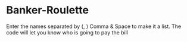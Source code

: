 # Banker-Roulette
Enter the names separated by (, ) Comma &amp; Space to make it a list. The code will let you know who is going to pay the bill
